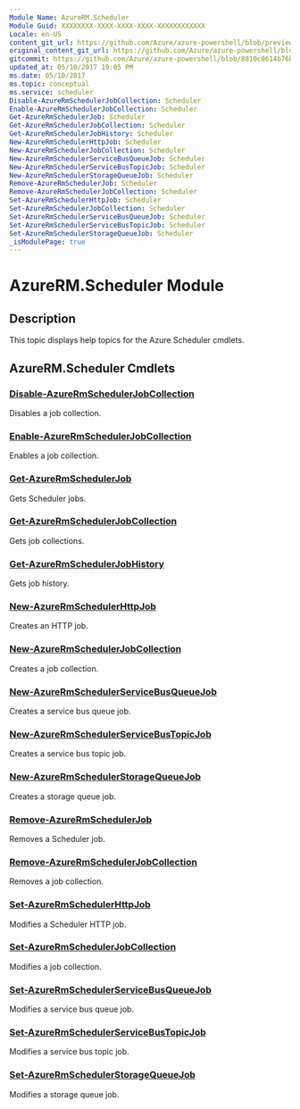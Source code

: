 ```yaml
---
Module Name: AzureRM.Scheduler
Module Guid: XXXXXXXX-XXXX-XXXX-XXXX-XXXXXXXXXXXX
Locale: en-US
content_git_url: https://github.com/Azure/azure-powershell/blob/preview/src/ResourceManager/Scheduler/Commands.Scheduler/help/AzureRM.Scheduler.md
original_content_git_url: https://github.com/Azure/azure-powershell/blob/preview/src/ResourceManager/Scheduler/Commands.Scheduler/help/AzureRM.Scheduler.md
gitcommit: https://github.com/Azure/azure-powershell/blob/8810c0614b76be8d014616888a4ae7733a452af9
updated_at: 05/10/2017 19:05 PM
ms.date: 05/10/2017
ms.topic: conceptual
ms.service: scheduler
Disable-AzureRmSchedulerJobCollection: Scheduler
Enable-AzureRmSchedulerJobCollection: Scheduler
Get-AzureRmSchedulerJob: Scheduler
Get-AzureRmSchedulerJobCollection: Scheduler
Get-AzureRmSchedulerJobHistory: Scheduler
New-AzureRmSchedulerHttpJob: Scheduler
New-AzureRmSchedulerJobCollection: Scheduler
New-AzureRmSchedulerServiceBusQueueJob: Scheduler
New-AzureRmSchedulerServiceBusTopicJob: Scheduler
New-AzureRmSchedulerStorageQueueJob: Scheduler
Remove-AzureRmSchedulerJob: Scheduler
Remove-AzureRmSchedulerJobCollection: Scheduler
Set-AzureRmSchedulerHttpJob: Scheduler
Set-AzureRmSchedulerJobCollection: Scheduler
Set-AzureRmSchedulerServiceBusQueueJob: Scheduler
Set-AzureRmSchedulerServiceBusTopicJob: Scheduler
Set-AzureRmSchedulerStorageQueueJob: Scheduler
_isModulePage: true
---
```


# AzureRM.Scheduler Module
## Description
This topic displays help topics for the Azure Scheduler cmdlets.

## AzureRM.Scheduler Cmdlets
### [Disable-AzureRmSchedulerJobCollection](Disable-AzureRmSchedulerJobCollection.md)
Disables a job collection.

### [Enable-AzureRmSchedulerJobCollection](Enable-AzureRmSchedulerJobCollection.md)
Enables a job collection.

### [Get-AzureRmSchedulerJob](Get-AzureRmSchedulerJob.md)
Gets Scheduler jobs.

### [Get-AzureRmSchedulerJobCollection](Get-AzureRmSchedulerJobCollection.md)
Gets job collections.

### [Get-AzureRmSchedulerJobHistory](Get-AzureRmSchedulerJobHistory.md)
Gets job history.

### [New-AzureRmSchedulerHttpJob](New-AzureRmSchedulerHttpJob.md)
Creates an HTTP job.

### [New-AzureRmSchedulerJobCollection](New-AzureRmSchedulerJobCollection.md)
Creates a job collection.

### [New-AzureRmSchedulerServiceBusQueueJob](New-AzureRmSchedulerServiceBusQueueJob.md)
Creates a service bus queue job.

### [New-AzureRmSchedulerServiceBusTopicJob](New-AzureRmSchedulerServiceBusTopicJob.md)
Creates a service bus topic job.

### [New-AzureRmSchedulerStorageQueueJob](New-AzureRmSchedulerStorageQueueJob.md)
Creates a storage queue job.

### [Remove-AzureRmSchedulerJob](Remove-AzureRmSchedulerJob.md)
Removes a Scheduler job.

### [Remove-AzureRmSchedulerJobCollection](Remove-AzureRmSchedulerJobCollection.md)
Removes a job collection.

### [Set-AzureRmSchedulerHttpJob](Set-AzureRmSchedulerHttpJob.md)
Modifies a Scheduler HTTP job.

### [Set-AzureRmSchedulerJobCollection](Set-AzureRmSchedulerJobCollection.md)
Modifies a job collection.

### [Set-AzureRmSchedulerServiceBusQueueJob](Set-AzureRmSchedulerServiceBusQueueJob.md)
Modifies a service bus queue job.

### [Set-AzureRmSchedulerServiceBusTopicJob](Set-AzureRmSchedulerServiceBusTopicJob.md)
Modifies a service bus topic job.

### [Set-AzureRmSchedulerStorageQueueJob](Set-AzureRmSchedulerStorageQueueJob.md)
Modifies a storage queue job.

